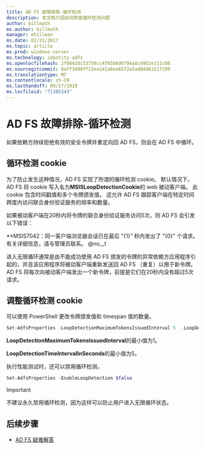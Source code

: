 ```yaml
---
title: AD FS 故障排除-循环检测
description: 本文档介绍如何排查循环检测问题
author: billmath
ms.author: billmath
manager: mtillman
ms.date: 02/21/2017
ms.topic: article
ms.prod: windows-server
ms.technology: identity-adfs
ms.openlocfilehash: 2f8842dc53756cc4f65b6d6794a8c4952e111c00
ms.sourcegitcommit: 6aff3d88ff22ea141a6ea6572a5ad8dd6321f199
ms.translationtype: MT
ms.contentlocale: zh-CN
ms.lasthandoff: 09/27/2019
ms.locfileid: "71385343"
---
```

# <a name="ad-fs-troubleshooting---loop-detection"></a>AD FS 故障排除-循环检测 
 
如果依赖方持续拒绝有效的安全令牌并重定向回 AD FS，则会在 AD FS 中循环。

## <a name="loop-detection-cookie"></a>循环检测 cookie
为了防止发生这种情况，AD FS 实现了所谓的循环检测 cookie。 默认情况下，AD FS 将 cookie 写入名为**MSISLoopDetectionCookie**的 web 被动客户端。 此 cookie 包含时间戳值和多个令牌颁发值。  这允许 AD FS 跟踪客户端在特定时间跨度内访问联合身份验证服务的频率和数量。

如果被动客户端在20秒内将令牌的联合身份验证服务访问5次，则 AD FS 会引发以下错误：

**MSIS7042：同一客户端浏览器会话已在最后 "{1}" 秒内发出了 "{0}" 个请求。有关详细信息，请与管理员联系。 @no__t

进入无限循环通常是由不能成功使用 AD FS 颁发的令牌的异常依赖方应用程序引起的，并且该应用程序将被动客户端重新发送回 AD FS （重复）以用于新令牌。  AD FS 将每次向被动客户端发出一个新令牌，前提是它们在20秒内没有超过5次请求。 

## <a name="adjusting-the-loop-detection-cookie"></a>调整循环检测 cookie
可以使用 PowerShell 更改令牌颁发值和 timespan 值的数量。

```powershell
Set-AdfsProperties -LoopDetectionMaximumTokensIssuedInterval 5  -LoopDetectionTimeIntervalInSeconds 20
```
**LoopDetectionMaximumTokensIssuedInterval**的最小值为1。

**LoopDetectionTimeIntervalInSeconds**的最小值为5。

执行性能测试时，还可以禁用循环检测。

```powershell
Set-AdfsProperties -EnableLoopDetection $false
```

>[!IMPORTANT]
>不建议永久禁用循环检测，因为这样可以防止用户进入无限循环状态。


## <a name="next-steps"></a>后续步骤

- [AD FS 疑难解答](ad-fs-tshoot-overview.md)



